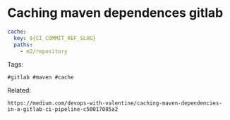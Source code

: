 # Caching maven dependences gitlab
```yaml
cache:
  key: ${CI_COMMIT_REF_SLUG}
  paths:
    - m2/repository
```

Tags:
```
#gitlab #maven #cache
```

Related:
```
https://medium.com/devops-with-valentine/caching-maven-dependencies-in-a-gitlab-ci-pipeline-c50017085a2
```
